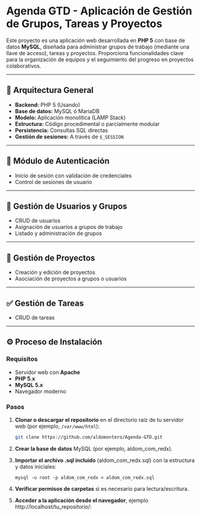 # Agenda GTD - Aplicación de Gestión de Grupos, Tareas y Proyectos

Este proyecto es una aplicación web desarrollada en **PHP 5** con base de datos **MySQL**, 
diseñada para administrar grupos de trabajo (mediante una llave de acceso), tareas y proyectos. 
Proporciona funcionalidades clave para la organización de equipos y el seguimiento del 
progreso en proyectos colaborativos.

---

## 📐 Arquitectura General

- **Backend:** PHP 5 (Usando)
- **Base de datos:** MySQL ó MariaDB
- **Modelo:** Aplicación monolítica (LAMP Stack)
- **Estructura:** Código procedimental o parcialmente modular
- **Persistencia:** Consultas SQL directas
- **Gestión de sesiones:** A través de `$_SESSION`

---

## 🔐 Módulo de Autenticación

- Inicio de sesión con validación de credenciales
- Control de sesiones de usuario

---

## 👥 Gestión de Usuarios y Grupos

- CRUD de usuarios
- Asignación de usuarios a grupos de trabajo
- Listado y administración de grupos

---

## 📁 Gestión de Proyectos

- Creación y edición de proyectos
- Asociación de proyectos a grupos o usuarios

---

## ✅ Gestión de Tareas

- CRUD de tareas

---

## ⚙️ Proceso de Instalación

### Requisitos

- Servidor web con **Apache**
- **PHP 5.x**
- **MySQL 5.x**
- Navegador moderno

### Pasos

1. **Clonar o descargar el repositorio** en el directorio raíz de tu servidor web (por ejemplo, `/var/www/html`):

   ```bash
   git clone https://github.com/aldomontero/Agenda-GTD.git

2. **Crear la base de datos** MySQL (por ejemplo, aldom_com_redx).

3. **Importar el archivo .sql incluido** (aldom_com_redx.sql) con la estructura y datos iniciales:

   `
  mysql -u root -p aldom_com_redx < aldom_com_redx.sql
   `

4. **Verificar permisos de carpetas** si es necesario para lectura/escritura.

5. **Acceder a la aplicación desde el navegador**, ejemplo http://localhost/tu_repositorio/:

